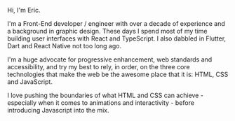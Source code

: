 Hi, I'm Eric.

I'm a Front-End developer / engineer with over a decade of experience and a background in graphic design. These days I spend most of my time building user interfaces with React and TypeScript. I also dabbled in Flutter, Dart and React Native not too long ago.

I'm a huge advocate for progressive enhancement, web standards and accessibility, and try my best to rely, in order, on the three core technologies that make the web be the awesome place that it is: HTML, CSS and JavaScript.

I love pushing the boundaries of what HTML and CSS can achieve - especially when it comes to animations and interactivity - before introducing Javascript into the mix.
